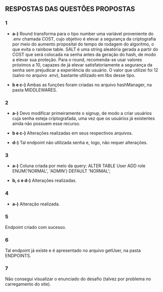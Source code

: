 ## RESPOSTAS DAS QUESTÕES PROPOSTAS

### 1
- **a-)** Round transforma para o tipo number uma variável proveniente do .env chamada COST, cujo objetivo é elevar a segurança da criptografia por meio do aumento proposital do tempo de rodagem do algoritmo, o que evita o rainbow table. SALT é uma string aleatória gerada a partir do COST que será colocada na senha antes da geração do hash, de modo a elevar sua proteção. Para o round, recomenda-se usar valores próximos a 10, capazes de já elevar satisfatoriamente a segurança da senha sem prejudicar a experiência do usuário. O valor que utilizei foi 12 (salvo no arquivo .env), bastante utilizado em libs desse tipo.

- **b e c-)** Ambas as funções foram criadas no arquivo hashManager, na pasta MIDDLEWARES. 

### 2
- **a-)** Devo modificar primeiramente o signup, de modo a criar usuários cuja senha esteja criptografada, uma vez que os usuários já existentes ainda não possuem esse recurso. 

- **b e c-)** Alterações realizadas em seus respectivos arquivos.

- **d-)** Tal endpoint não utilizada senha e, logo, não requer alterações. 

### 3
- **a-)** Coluna criada por meio da query:
ALTER TABLE User
ADD role ENUM('NORMAL', 'ADMIN') DEFAULT 'NORMAL';

- **b, c e d-)** Alterações realizadas.

### 4
- **a-)** Alteração realizada.

### 5
Endpoint criado com sucesso.

### 6
Tal endpoint já existe e é apresentado no arquivo getUser, na pasta ENDPOINTS.

### 7
Não consegui visualizar o enunciado do desafio (talvez por problema no carregamento do site). 
